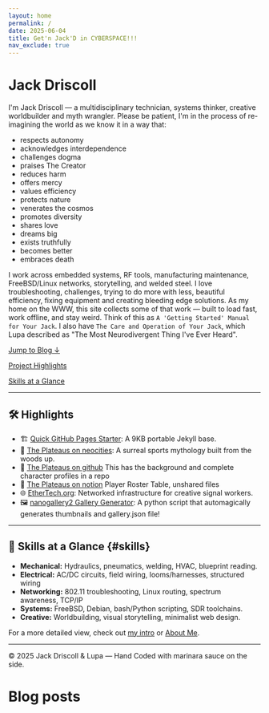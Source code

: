 ```yaml
---
layout: home
permalink: /
date: 2025-06-04
title: Get'n Jack'D in CYBERSPACE!!!
nav_exclude: true
---
```


# Jack Driscoll

I'm Jack Driscoll — a multidisciplinary technician, systems thinker, creative worldbuilder and myth wrangler.  Please be patient, I'm in the process of re-imagining the world as we know it in a way that:

- respects autonomy
- acknowledges interdependence
- challenges dogma
- praises The Creator
- reduces harm
- offers mercy
- values efficiency
- protects nature
- venerates the cosmos
- promotes diversity
- shares love
- dreams big
- exists truthfully
- becomes better
- embraces death

I work across embedded systems, RF tools, manufacturing maintenance, FreeBSD/Linux networks, storytelling, and welded steel. I love troubleshooting, challenges, trying to do more with less, beautiful efficiency, fixing equipment and creating bleeding edge solutions.  As my home on the WWW, this site collects some of that work — built to load fast, work offline, and stay weird.  Think of this as `A 'Getting Started' Manual for Your Jack`.  I also have `The Care and Operation of Your Jack`, which Lupa described as "The Most Neurodivergent Thing I've Ever Heard".  

[Jump to Blog ↓](#blog-posts)

[Project Highlights](#highlights)

[Skills at a Glance](#skills)

---

## 🛠️ Highlights

- 🏗️ [Quick GitHub Pages Starter](https://github.com/jack-driscoll/quick-github-pages): A 9KB portable Jekyll base.
- 🌄 [The Plateaus on neocities](https://theplateaus.neocities.org): A surreal sports mythology built from the woods up.
- 🏈 [The Plateaus on github](https://github.com/jack-driscoll/the-plateaus) This has the background and complete character profiles in a repo
- 🏈 [The Plateaus on notion](https://bush-whale-713.notion.site/The-Plateaus-1d0969c50c7180f3811fd194901d96ac) Player Roster Table, unshared files
- 🌐 [EtherTech.org](https://ethertech.org): Networked infrastructure for creative signal workers.
- 🖼️ [nanogallery2 Gallery Generator](https://github.com/jack-driscoll/auto-nanogallery2/): A python script that automagically generates thumbnails and gallery.json file!

---

## 🧠 Skills at a Glance {#skills}

- **Mechanical:** Hydraulics, pneumatics, welding, HVAC, blueprint reading.
- **Electrical:** AC/DC circuits, field wiring, looms/harnesses, structured wiring
- **Networking:** 802.11 troubleshooting, Linux routing, spectrum awareness, TCP/IP
- **Systems:** FreeBSD, Debian, bash/Python scripting, SDR toolchains.
- **Creative:** Worldbuilding, visual storytelling, minimalist web design.

For a more detailed view, check out [my intro](/intro/bio/2025/06/02/seriously.html) or [About Me](https://jackd.ethertech.org/about/).

---

© 2025 Jack Driscoll & Lupa — Hand Coded with marinara sauce on the side.

# Blog posts
